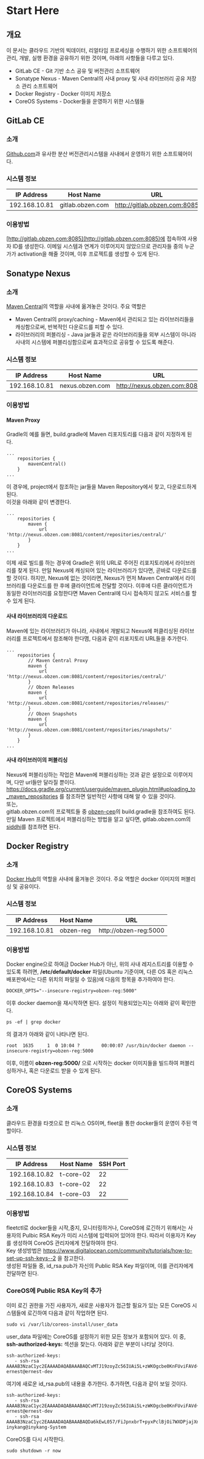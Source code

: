 # Start Here
## 개요
이 문서는 클라우드 기반의 빅데이터, 리얼타임 프로세싱을 수행하기 위한 소프트웨어의 관리, 개발, 실행 환경을 공유하기 위한 것이며, 아래의 사항들을 다루고 있다.
* GitLab CE - Git 기반 소스 공유 및 버전관리 소프트웨어
* Sonatype Nexus - Maven Central의 사내 proxy 및 사내 라이브러리 공유 저장소 관리 소프트웨어
* Docker Registry - Docker 이미지 저장소
* CoreOS Systems - Docker들을 운영하기 위한 시스템들

## GitLab CE
### 소개
[Github.com](https://github.com)과 유사한 분산 버전관리시스템을 사내에서 운영하기 위한 소프트웨어이다.

### 시스템 정보
| IP Address | Host Name | URL |
|------------|-----------|-----|
|192.168.10.81| gitlab.obzen.com | http://gitlab.obzen.com:8085|
### 이용방법
[http://gitlab.obzen.com:8085](http://gitlab.obzen.com:8085)에 접속하여 사용자 ID를 생성한다. 이메일 시스템과 연계가 이루어지지 않았으므로 관리자들 중의 누군가가 activation을 해줄 것이며, 이후 프로젝트를 생성할 수 있게 된다.

## Sonatype Nexus
### 소개
[Maven Central](https://repo1.maven.org/maven2/)의 역할을 사내에 옮겨놓은 것이다. 주요 역할은
* Maven Central의 proxy/caching - Maven에서 관리되고 있는 라이브러리들을 캐싱함으로써, 반복적인 다운로드를 피할 수 있다.
* 라이브러리의 퍼블리싱 - Java jar들과 같은 라이브러리들을 외부 시스템이 아니라 사내의 시스템에 퍼블리싱함으로써 효과적으로 공유할 수 있도록 해준다.

### 시스템 정보
| IP Address | Host Name | URL |
|------------|-----------|-----|
|192.168.10.81| nexus.obzen.com | http://nexus.obzen.com:8081|

### 이용방법
#### Maven Proxy
Gradle의 예를 들면, build.gradle에 Maven 리포지토리를 다음과 같이 지정하게 된다.
```
...
    repositories {
        mavenCentral()
    }
...
```
이 경우에, project에서 참조하는 jar들을 Maven Repository에서 찾고, 다운로드하게 된다.<br>
이것을 아래와 같이 변경한다.
```
...
    repositories {
        maven {
            url 'http://nexus.obzen.com:8081/content/repositories/central/'
        }
    }
...
```
이제 새로 빌드를 하는 경우에 Gradle은 위의 URL로 주어진 리포지토리에서 라이브러리를 찾게 된다. 만일 Nexus에 캐싱되어 있는 라이브러리가 있다면, 곧바로 다운로드를 할 것이다. 하지만, Nexus에 없는 것이라면, Nexus가 먼저 Maven Central에서 라이브러리를 다운로드를 한 후에 클라이언트에 전달할 것이다. 이후에 다른 클라이언트가 동일한 라이브러리를 요청한다면 Maven Central에 다시 접속하지 않고도 서비스를 할 수 있게 된다.
#### 사내 라이브러리의 다운로드
Maven에 있는 라이브러리가 아니라, 사내에서 개발되고 Nexus에 퍼클리싱된 라이브러리를 프로젝트에서 참조해야 한다몀, 다음과 같이 리포지토리 URL들을 추가한다.
```
...
    repositories {
        // Maven Central Proxy
        maven {
            url 'http://nexus.obzen.com:8081/content/repositories/central/'
        }
        // Obzen Releases
        maven {
            url 'http://nexus.obzen.com:8081/content/repositories/releases/'
        }
        // Obzen Snapshots
        maven {
            url 'http://nexus.obzen.com:8081/content/repositories/snapshots/'
        }
    }
...
```
#### 사내 라이브러이의 퍼블리싱
Nexus에 퍼블리싱하는 작업은 Maven에 퍼블리싱하는 것과 같은 설정으로 이루어지며, 다만 url들만 달라질 뿐이다.<br>
https://docs.gradle.org/current/userguide/maven_plugin.html#uploading_to_maven_repositories 를 참조하면 일반적인 사항에 대해 알 수 있을 것이다.<br>
또는,<br>
gitlab.obzen.com의 프로젝트들 중 [obzen-cep](http://gitlab.obzen.com:8085/lab/obzen-cep)의 build.gradle을 참조하여도 된다.<br>
만일 Maven 프로젝트에서 퍼블리싱하는 방법을 알고 싶다면, gitlab.obzen.com의 [siddhi](http://gitlab.obzen.com:8085/lab/siddhi)를 참조하면 된다.

## Docker Registry
### 소개
[Docker Hub](https://hub.docker.com)의 역할을 사내에 옮겨놓은 것이다. 주요 역할은 docker 이미지의 퍼블리싱 및 공유이다.

### 시스템 정보
| IP Address | Host Name | URL |
|------------|-----------|-----|
|192.168.10.81| obzen-reg | http://obzen-reg:5000|

### 이용방법
Docker engine으로 하여금 Docker Hub가 아닌, 위의 사내 레지스트리를 이용할 수 있도록 하려면, **/etc/default/docker** 파일(Ubuntu 기준이며, 다른 OS 혹은 리눅스 배포판에서는 다른 위치의 파일일 수 있음)에 다음의 항목을 추가하여야 한다.
```
DOCKER_OPTS="--insecure-registry=obzen-reg:5000"
```
이후 docker daemon을 재시작하면 된다. 설정이 적용되었는지는 아래와 같이 확인한다.
```
ps -ef | grep docker
```
의 결과가 아래와 같이 나타나면 된다.
```
root  1635     1  0 10:04 ?        00:00:07 /usr/bin/docker daemon --insecure-registry=obzen-reg:5000
```
이후, 이름이 **obzen-reg:5000/** 으로 시작하는 docker 이미지들을 빌드하여 퍼블리싱하거나, 혹은 다운로드 받을 수 있게 된다.

## CoreOS Systems
### 소개
클라우드 환경을 타겟으로 한 리눅스 OS이며, fleet을 통한 docker들의 운영이 주된 역할이다.
### 시스템 정보
| IP Address | Host Name | SSH Port |
|------------|-----------|-----|
|192.168.10.82|t-core-02 | 22|
|192.168.10.83|t-core-02 | 22|
|192.168.10.84|t-core-03 | 22|
### 이용방법
fleetctl로 docker들을 시작,중지, 모니터링하거나, CoreOS에 로긴하기 위해서는 사용자의 Pulbic RSA Key가 미리 시스템에 입력되어 있어야 한다. 따라서 이용자가 Key를 생성하여 CoreOS 관리자에게 전달하여야 한다.<br>
Key 생성방법은 https://www.digitalocean.com/community/tutorials/how-to-set-up-ssh-keys--2 을 참고한다.<br>
생성된 파일들 중, id_rsa.pub가 자신의 Public RSA Key 파일이며, 이를 관리자에게 전달하면 된다.

### CoreOS에 Public RSA Key의 추가
이미 로긴 권한을 가진 사용자가, 새로운 사용자가 접근할 필요가 있는 모든 CoreOS 시스템들에 로긴하여 다음과 같이 작업하면 된다.<br>

```
sudo vi /var/lib/coreos-install/user_data
```
user_data 파일에는 CoreOS를 설정하기 위한 모든 정보가 포함되어 있다. 이 중, **ssh-authorized-keys:** 섹션을 찾는다. 아래와 같은 부분이 나타날 것이다.
```
ssh-authorized-keys:
   - ssh-rsa AAAAB3NzaC1yc2EAAAADAQABAAABAQCvMTJ19zoyZc56IUAi5L+zWKOgcbe0KnFUviFAVd+tmb2LCDTu5DOOqkhgXeB7vvs1HgVbSmVNgk34CZpj70E65T9Hdmv/oVP5GuC1iWnPHx4URFUvoZ5DVZhwdMTCBcU0KbRHZtYf1xPkeWRlk978Vq6+WukGZKQotA2ec/r9k8Ji+HElRq2kQsMBXhtQ/dm+Bh+gaybNCC0psMxdEETB3XoYGh10HzDpr8cbuX11rhfTFdg1CbMdiWzhFX19mrBrTlX1Cq85ceoKTupQjo/R+kNVNpuoUSFE94B+wQBXuWwl3C7VIyKcqfoqDHBl0z5YyzQxgDi7pQzsC213tsNx ernest@ernest-dev
```
여기에 새로운 id_rsa.pub의 내용을 추가한다. 추가하면, 다음과 같이 보일 것이다.

```
ssh-authorized-keys:
   - ssh-rsa AAAAB3NzaC1yc2EAAAADAQABAAABAQCvMTJ19zoyZc56IUAi5L+zWKOgcbe0KnFUviFAVd+tmb2LCDTu5DOOqkhgXeB7vvs1HgVbSmVNgk34CZpj70E65T9Hdmv/oVP5GuC1iWnPHx4URFUvoZ5DVZhwdMTCBcU0KbRHZtYf1xPkeWRlk978Vq6+WukGZKQotA2ec/r9k8Ji+HElRq2kQsMBXhtQ/dm+Bh+gaybNCC0psMxdEETB3XoYGh10HzDpr8cbuX11rhfTFdg1CbMdiWzhFX19mrBrTlX1Cq85ceoKTupQjo/R+kNVNpuoUSFE94B+wQBXuWwl3C7VIyKcqfoqDHBl0z5YyzQxgDi7pQzsC213tsNx ernest@ernest-dev
   - ssh-rsa AAAAB3NzaC1yc2EAAAADAQABAAABAQDa6kEwL057/FiJpnxbrT+pyxPclBjOi7WXDPjajXn4nDN7YD2JA6M/49dm53K+wCdAZZnVNpXa5GrWiSCQyBpUpnUBPdPq5qGS/+1rCKlIrEHuofWleQWaRTMecP9JQozo1rHxa3oKGMei+NIRQMabiqjhMeqyUZaDS25C26QWtcvVGf++wekt8l8ulm3Y/bfoxofV1/EbWAmeHkJHCrcFyIfwAacApwEtqK3/oVs5lcCJKkY3PeL7bNozlqBsY7oC854GYybdybZjazMR99SHPZAMkR6HcLhQp2hn4vmGOr7vA94em9hWAgeg8vPkeGqbsyR3qIv7QqevqULJG0iT inykang@inykang-System
```
CoreOS를 다시 시작한다.
```
sudo shutdown -r now
```
